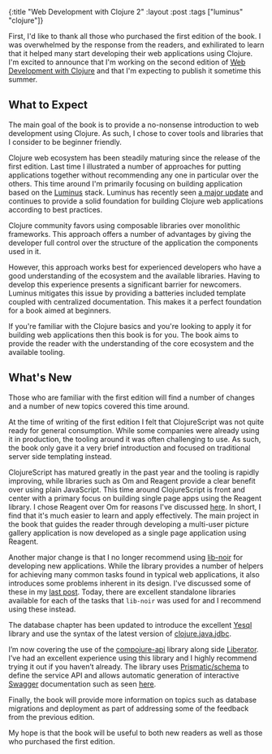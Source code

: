 {:title "Web Development with Clojure 2"
 :layout :post
 :tags ["luminus" "clojure"]}

First, I'd like to thank all those who purchased the first edition of the book. I was overwhelmed by the response from the readers, and exhilirated to learn that it helped many start developing their web applications using Clojure. I'm excited to announce that I'm working on the second edition of [Web Development with Clojure](https://pragprog.com/book/dswdcloj/web-development-with-clojure) and that I'm expecting to publish it sometime this summer.

## What to Expect

The main goal of the book is to provide a no-nonsense introduction to web development using Clojure. As such, I chose to cover tools and libraries that I consider to be beginner friendly.

Clojure web ecosystem has been steadily maturing since the release of the first edition. Last time I illustrated a number of approaches for putting applications together without recommending any one in particular over the others. This time around I'm primarily focusing on building application based on the  [Luminus](http://www.luminusweb.net/) stack. Luminus has recently seen [a major update](http://yogthos.net/posts/2015-02-28-Luminus-2.0.html) and continues to provide a solid foundation for building Clojure web applications according to best practices.

Clojure community favors using composable libraries over monolithic frameworks. This approach offers a number of advantages by giving the developer full control over the structure of the application the components used in it.

However, this approach works best for experienced developers who have a good understanding of the ecosystem and the available libraries. Having to develop this experience presents a significant barrier for newcomers. Luminus mitigates this issue by providing a batteries included template coupled with centralized documentation. This makes it a perfect foundation for a book aimed at beginners.

If you're familiar with the Clojure basics and you're looking to apply it for building web applications then this book is for you. The book aims to provide the reader with the understanding of the core ecosystem and the available tooling.

## What's New

Those who are familiar with the first edition will find a number of changes and a number of new topics covered this time around.

At the time of writing of the first edition I felt that ClojureScript was not quite ready for general consumption. While some companies were already using it in production, the tooling around it was often challenging to use. As such, the book only gave it a very brief introduction and focused on traditional server side templating instead.

ClojureScript has matured greatly in the past year and the tooling is rapidly improving, while libraries such as Om and Reagent provide a clear benefit over using plain JavaScript. This time around ClojureScript is front and center with a primary focus on building single page apps using the Reagent library. I chose Reagent over Om for reasons I've discussed [here](http://yogthos.net/posts/2014-07-15-Building-Single-Page-Apps-with-Reagent.html). In short, I find that it's much easier to learn and apply effectively. The main project in the book that guides the reader through developing a multi-user picture gallery application is now developed as a single page application using Reagent.

Another major change is that I no longer recommend using [lib-noir](https://github.com/noir-clojure/lib-noir) for developing new applications. While the library provides a number of helpers for achieving many common tasks found in typical web applications, it also introduces some problems inherent in its design. I've discussed some of these  in my [last post](http://yogthos.net/posts/2015-02-28-Luminus-2.0.html). Today, there are excellent standalone libraries available for each of the tasks that `lib-noir` was used for and I recommend using these instead.

The database chapter has been updated to introduce the excellent [Yesql](https://github.com/krisajenkins/yesql) library and use the syntax of the latest version of [clojure.java.jdbc](https://github.com/clojure/java.jdbc).

I’m now covering the use of the [compojure-api](https://github.com/metosin/compojure-api) library along side [Liberator](http://clojure-liberator.github.io/liberator/). I’ve had an excellent experience using this library and I highly recommend trying it out if you haven’t already. The library uses [Prismatic/schema](https://github.com/Prismatic/schema)  to define the service API and allows automatic generation of interactive [Swagger](http://swagger.io/) documentation such as seen [here](http://petstore.swagger.io/).

Finally, the book will provide more information on topics such as database migrations and deployment as part of addressing some of the feedback from the previous edition.

My hope is that the book will be useful to both new readers as well as those who purchased the first edition.

